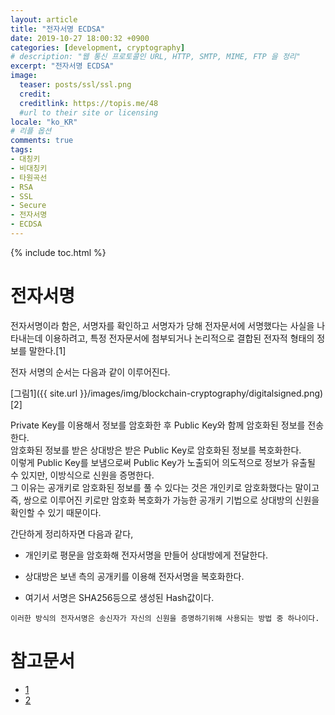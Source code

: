 ```yaml
---
layout: article
title: "전자서명 ECDSA"
date: 2019-10-27 18:00:32 +0900
categories: [development, cryptography]
# description: "웹 통신 프로토콜인 URL, HTTP, SMTP, MIME, FTP 을 정리"
excerpt: "전자서명 ECDSA"
image:
  teaser: posts/ssl/ssl.png
  credit: 
  creditlink: https://topis.me/48
  #url to their site or licensing
locale: "ko_KR"
# 리플 옵션
comments: true
tags:
- 대칭키
- 비대칭키
- 타원곡선
- RSA
- SSL
- Secure
- 전자서명
- ECDSA
---
```

{% include toc.html %}

# 전자서명
전자서명이라 함은, 서명자를 확인하고 서명자가 당해 전자문서에 서명했다는 사실을 나타내는데 이용하려고, 특정 전자문서에 첨부되거나 논리적으로 결합된 전자적 형태의 정보를 말한다.[1]


전자 서명의 순서는 다음과 같이 이루어진다.

[그림1]({{ site.url }}/images/img/blockchain-cryptography/digitalsigned.png)[2]


Private Key를 이용해서 정보를 암호화한 후 Public Key와 함께 암호화된 정보를 전송한다.   
암호화된 정보를 받은 상대방은 받은 Public Key로 암호화된 정보를 복호화한다.  
이렇게 Public Key를 보냄으로써 Public Key가 노출되어 의도적으로 정보가 유출될 수 있지만, 이방식으로 신원을 증명한다.  
그 이유는 공개키로 암호화된 정보를 풀 수 있다는 것은 개인키로 암호화했다는 말이고 즉, 쌍으로 이루어진 키로만 암호화 복호화가 가능한 공개키 기법으로 상대방의 신원을 확인할 수 있기 때문이다.  

간단하게 정리하자면 다음과 같다,  

- 개인키로 평문을 암호화해 전자서명을 만들어 상대방에게 전달한다.

- 상대방은 보낸 측의 공개키를 이용해 전자서명을 복호화한다.

- 여기서 서명은 SHA256등으로 생성된 Hash값이다.

`이러한 방식의 전자서명은 송신자가 자신의 신원을 증명하기위해 사용되는 방법 중 하나이다.`<br>

# 참고문서
- [1](https://ko.wikipedia.org/wiki/%EC%A0%84%EC%9E%90%EC%84%9C%EB%AA%85) <br>
- [2](https://brunch.co.kr/@artiveloper/24)
